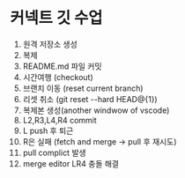# 커넥트 깃 수업

1. 원격 저장소 생성
1. 복제
1. README.md 파일 커밋
1. 시간여행 (checkout)
1. 브랜치 이동 (reset current branch)
1. 리셋 취소 (git reset --hard HEAD@{1})
1. 복제본 생성(another windwow of vscode)
1. L2,R3,L4,R4 commit
1. L push 후 퇴근
1. R은 실패 (fetch and merge -> pull 후 재시도)
1. pull complict 발생
1. merge editor LR4 충돌 해결
